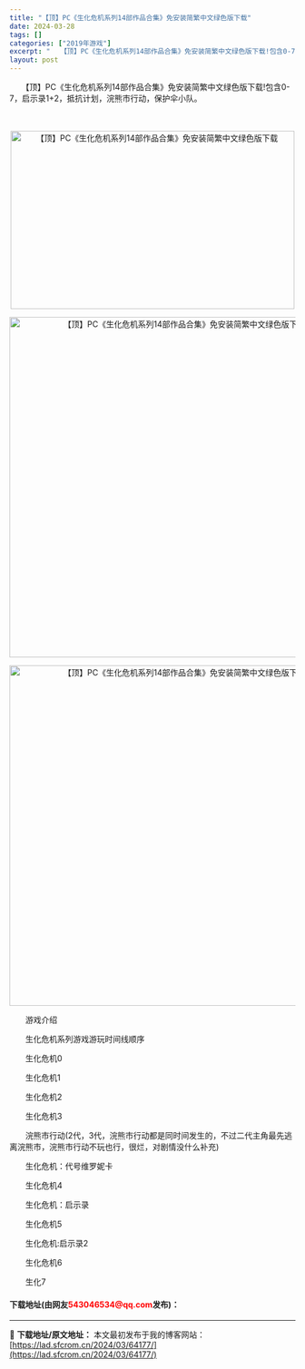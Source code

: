 ```yaml
---
title: "【顶】PC《生化危机系列14部作品合集》免安装简繁中文绿色版下载"
date: 2024-03-28
tags: []
categories: ["2019年游戏"]
excerpt: "　　【顶】PC《生化危机系列14部作品合集》免安装简繁中文绿色版下载!包含0-7，启示录1+2，抵抗计划，浣熊市行动，保护伞小队。 　 　　游戏介绍 　　生化危机系列游戏游玩时间线顺序 　　生化危机0 　　生化危机1 　　生化危机2 　　生化危机3 　　浣熊市行动(2代，3代，浣熊市行动都是同时间发&hellip;"
layout: post
---
```


 <p>　　【顶】PC《生化危机系列14部作品合集》免安装简繁中文绿色版下载!包含0-7，启示录1+2，抵抗计划，浣熊市行动，保护伞小队。</p> <p>　</p> <p align="center"><img align="" src="https://www.2023game.com/d/file/p/2021/05-12/a3e7031d539f10b43767b52ff005dc2f.png" style="border-width: 0px; border-style: solid; width: 500px; height: 314px;" alt="【顶】PC《生化危机系列14部作品合集》免安装简繁中文绿色版下载" /></p> <p align="center"><img align="" border="0" src="https://www.2023game.com/d/file/p/2021/01-17/1de09d66268d828665b47ff8b12edc90.jpg" width="600" alt="【顶】PC《生化危机系列14部作品合集》免安装简繁中文绿色版下载" /></p> <p align="center"><img align="" border="0" src="https://www.2023game.com/d/file/p/2021/01-17/996f118735d6b541c6eeac0e4af6a586.jpg" width="600" alt="【顶】PC《生化危机系列14部作品合集》免安装简繁中文绿色版下载" /></p> <p>　　游戏介绍</p> <p>　　生化危机系列游戏游玩时间线顺序</p> <p>　　生化危机0</p> <p>　　生化危机1</p> <p>　　生化危机2</p> <p>　　生化危机3</p> <p>　　浣熊市行动(2代，3代，浣熊市行动都是同时间发生的，不过二代主角最先逃离浣熊市，浣熊市行动不玩也行，很烂，对剧情没什么补充)</p> <p>　　生化危机：代号维罗妮卡</p> <p>　　生化危机4</p> <p>　　生化危机：启示录</p> <p>　　生化危机5</p> <p>　　生化危机:启示录2</p> <p>　　生化危机6</p> <p>　　生化7</p> <p><h4>下载地址(由网友<font color="red">543046534@qq.com</font>发布)：</h4></p> 

---
📖 **下载地址/原文地址：** 本文最初发布于我的博客网站：[https://lad.sfcrom.cn/2024/03/64177/](https://lad.sfcrom.cn/2024/03/64177/)
